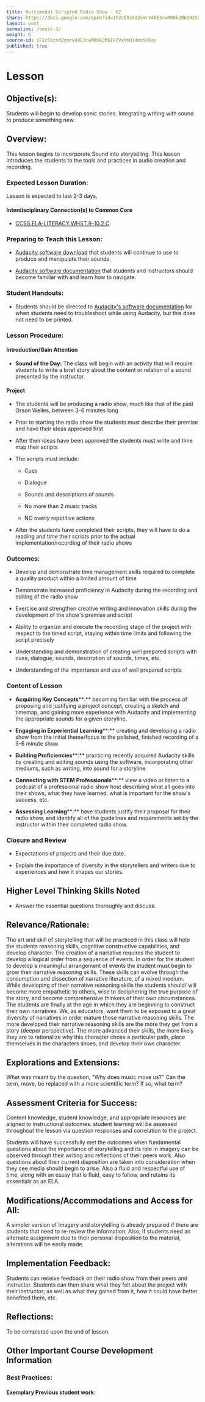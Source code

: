 ```yaml
---
title: Multimodal Scripted Radio Show - V2
share: https://docs.google.com/open?id=1F2c59zXdZcmrV48E3rwMRKk2M6IHZVxYmQ14mn5HGso
layout: post
permalink: /sonic-3/
weight: 6
source-id: 1F2c59zXdZcmrV48E3rwMRKk2M6IHZVxYmQ14mn5HGso
published: true
---
```

# Lesson

## Objective(s):

Students will begin to develop sonic stories. Integrating writing with sound to produce something new.

## Overview:

This lesson begins to incorporate Sound into storytelling. This lesson introduces the students to the tools and practices in audio creation and recording.

### Expected Lesson Duration: 

Lesson is expected to last 2-3 days.

#### Interdisciplinary Connection(s) to Common Core

-  <a href = "http://www.corestandards.org/ELA-Literacy/WHST/9-10/2/c/" target="_blank">CCSS.ELA-LITERACY.WHST.9-10.2.C</a>

### Preparing to Teach this Lesson:

* [Audacity software download](http://www.audacityteam.org/) that students will continue to use to produce and manipulate their sounds.

* [Audacity software documentation](http://manual.audacityteam.org/#tutorials) that students and instructors should become familiar with and learn how to navigate.

### Student Handouts:

- Students should be directed to [Audacity's software documentation](http://manual.audacityteam.org/#tutorials) for when students need to troubleshoot while using Audacity, but this does not need to be printed.

### Lesson Procedure:

#### Introduction/Gain Attention

-  **Sound of the Day:** The class will begin with an activity that will require students to write a brief story about the content or relation of a sound presented by the instructor.

####  Project

-   The students will be producing a radio show, much like that of the past Orson Welles, between 3-6 minutes long

    

-   Prior to starting the radio show the students must describe their premise and have their ideas approved first

    

-   After their ideas have been approved the students must write and time map their scripts

    

-   The scripts must include:

    

	-   Cues

    

	-   Dialogue

    

	-   Sounds and descriptions of sounds

    

	-   No more than 2 music tracks

    

	-   NO overly repetitive actions

   

-   After the students have completed their scripts, they will have to do a reading and time their scripts prior to the actual implementation/recording of their radio shows

### Outcomes:

* Develop and demonstrate time management skills required to complete a quality product within a limited amount of time

    

* Demonstrate increased proficiency in Audacity during the recording and editing of the radio show

    

* Exercise and strengthen creative writing and innovation skills during the development of the show's premise and script

    

* Ability to organize and execute the recording stage of the project with respect to the timed script, staying within time limits and following the script precisely

    

* Understanding and demonstration of creating well prepared scripts with cues, dialogue, sounds, description of sounds, times, etc.

    

* Understanding of the importance and use of well prepared scripts

### Content of Lesson

* **Acquiring Key Concepts****:** becoming familiar with the process of proposing and justifying a project concept, creating a sketch and timemap, and gaining more experience with Audacity and implementing the appropriate sounds for a given storyline.

* **Engaging in Experiential Learning****:** creating and developing a radio show from the initial theme/focus to the polished, finished recording of a 3-6 minute show.

* **Building Proficiencies****:** practicing recently acquired Audacity skills by creating and editing sounds using the software, incorporating other mediums, such as writing, into sound for a storyline.

* **Connecting with STEM Professionals****:** view a video or listen to a podcast of a professional radio show host describing what all goes into their shows, what they have learned, what is important for the show's success, etc.

* **Assessing Learning****:** have students justify their proposal for their radio show, and identify all of the guidelines and requirements set by the instructor within their completed radio show.

### Closure and Review

* Expectations of projects and their due date.

    

* Explain the importance of diversity in the storytellers and writers due to experiences and how it shapes our stories.

    

## Higher Level Thinking Skills Noted

* Answer the essential questions thoroughly and discuss.

## Relevance/Rationale:

The art and skill of storytelling that will be practiced in this class will help the students reasoning skills, cognitive constructive capabilities, and develop character. The creation of a narrative requires the student to develop a logical order from a sequence of events. In order for the student to develop a meaningful arrangement of events the student must begin to grow their narrative reasoning skills. These skills can evolve through the consumption and dissection of narrative literature, of a mixed medium. While developing of their narrative reasoning skills the students should/ will become more empathetic to others, wise to deciphering the true purpose of the story, and become comprehensive thinkers of their own circumstances. The students are finally at the age in which they are beginning to construct their own narratives. We, as educators, want them to be exposed to a great diversity of narratives in order mature those narrative reasoning skills. The more developed their narrative reasoning skills are the more they get from a story (deeper perspective). The more advanced their skills, the more likely they are to rationalize why this character chose a particular path, place themselves in the characters shoes, and develop their own character.

  

## Explorations and Extensions:

What was meant by the question, "Why does music move us?" Can the term, move, be replaced with a more scientific term? If so, what term?

## Assessment Criteria for Success:

Content knowledge, student knowledge, and appropriate resources are aligned to instructional outcomes. student learning will be assessed throughout the lesson via question responses and correlation to the project.

Students will have successfully met the outcomes when fundamental questions about the importance of storytelling and its role in imagery can be observed through their writing and reflections of their peers work. Also questions about their current disposition are taken into consideration when they see media should begin to arise. Also a fluid and respectful use of time, along with an essay that is fluid, easy to follow, and retains its essentials as an ELA.

  

## Modifications/Accommodations and Access for All:

A simpler version of Imagery and storytelling is already prepared if there are students that need to re-review the information. Also, if students need an alternate assignment due to their personal disposition to the material, alterations will be easily made.

## Implementation Feedback: 

Students can receive feedback on their radio show from their peers and instructor. Students can then share what they felt about the project with their instructor; as well as what they gained from it, how it could have better benefited them, etc.

## Reflections:

To be completed upon the end of lesson.

## Other Important Course Development Information

### Best Practices:

#### Exemplary Previous student work: 

